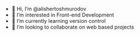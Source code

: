 - 👋 Hi, I’m @alishertoshmurodov
- 👀 I’m interested in Front-end Development
- 🌱 I’m currently learning version control
- 💞️ I’m looking to collaborate on web based projects
